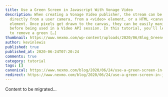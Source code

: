```yaml
---
title: Use a Green Screen in Javascript With Vonage Video
description: When creating a Vonage Video publisher, the stream can be sourced
  directly from a user camera, from a <video> element, or a HTML <canvas>
  element. Once pixels get drawn to the canvas, they can be easily manipulated
  before being used in a Video API session. In this tutorial, you’ll learn how
  to remove a green […]
thumbnail: https://www.nexmo.com/wp-content/uploads/2020/06/Blog_Greenscreen_1200x600.png
author: kevinlewis
published: true
published_at: 2020-06-24T07:20:24
comments: true
category: tutorial
tags: []
canonical: https://www.nexmo.com/blog/2020/06/24/use-a-green-screen-in-javascript-with-vonage-video
redirect: https://www.nexmo.com/blog/2020/06/24/use-a-green-screen-in-javascript-with-vonage-video
---
```

Content to be migrated...